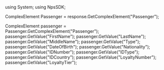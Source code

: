 using System;
using NpsSDK;

ComplexElement Passenger = response.GetComplexElement("Passenger");


ComplexElement passenger = Passenger.GetComplexElement("Passenger");
passenger.GetValue("FirstName");
passenger.GetValue("LastName");
passenger.GetValue("MiddleName");
passenger.GetValue("Type");
passenger.GetValue("DateOfBirth");
passenger.GetValue("Nationality");
passenger.GetValue("IDNumber");
passenger.GetValue("IDType");
passenger.GetValue("IDCountry");
passenger.GetValue("LoyaltyNumber");
passenger.GetValue("LoyaltyTier");

